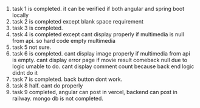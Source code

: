 1. task 1 is completed. it can be verified if both angular and spring boot locally
2. task 2 is completed except blank space requirement
3. task 3 is completed.
4. task 4 is completed except cant display properly if multimedia is null from api. so hard code empty multimedia
5. task 5 not sure.
6. task 6 is completed. cant display image properly if multimedia from api is empty. cant display error page if movie result comeback null due to logic umable to do.
     cant display comment count because back end logic didnt do it
7. task 7 is completed. back button dont work.
8. task 8 half. cant do properly
9. task 9 completed, angular can post in vercel, backend can post in railway. mongo db is not completed.

